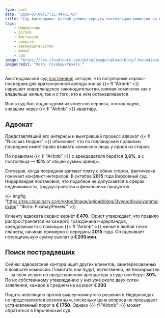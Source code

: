 ```yaml
---
type: post
date: "2020-03-09T17:11:44+01:00"
title: "Суд Амстердама: Airbnb должен вернуть постояльцам комиссию за последние пять лет"
tags:
    - Нидерланды
    - Airbnb
    - Амстердам
    - новости
    - законодательство
    - жильё
    - суд
image: "https://res.cloudinary.com/yktoo/image/upload/blog/l3vwuo4ixuxjjyxmmgjm.jpg"
imageCredit: "Фото: Pixabay/Pexels."
---
```


Амстердамский суд [постановил](https://www.parool.nl/nederland/airbnb-geboekt-vraag-je-bemiddelingskosten-terug~b82f3597/) сегодня, что популярный сервис-посредник для краткосрочной аренды жилья {{< fl "Airbnb" >}} нарушает нидерландское законодательство, взимая комиссию как с владельца жилья, так и с того, кто в нём останавливается.

Иск в суд был подан одним из клиентов сервиса, постояльцем, снявшим через {{< fl "Airbnb" >}} квартиру.

<!--more-->

## Адвокат

Представлявший его интересы и выигравший процесс адвокат {{< fl "Nicolaas Huppes" >}} объясняет, что по голландским правилам посредник имеет право взимать комиссию лишь у одной из сторон.

По правилам {{< fl "Airbnb" >}} с арендодателя берётся **3,6%**, а с постояльца — **15%** от общей суммы аренды.

Ситуация, когда посредник взимает плату с обеих сторон, фактически означает конфликт интересов. В октябре **2015** года Верховный суд Нидерландов постановил, что подобное не допускается в сферах недвижимости, трудоустройства и финансовых продуктов.

{{< imgfig "https://res.cloudinary.com/yktoo/image/upload/blog/l3vwuo4ixuxjjyxmmgjm.jpg" "Фото: Pixabay/Pexels." >}}

Клиенту адвоката сервис вернёт **€ 470**. Юрист утверждает, что правило распространяется на каждого гражданина Нидерландов, арендовавшего с помощью {{< fl "Airbnb" >}} жильё в любой точке планеты, начиная примерно с середины **2015** года. Он оценивает потенциальную сумму выплат в **€ 200 млн**.

## Поиск пострадавших

Сейчас адвокатская контора ищет других клиентов, заинтересованных в возврате комиссии. Помогать они будут, естественно, не бескорыстно — за свои услуги по представлению арендатора в суде они берут **30%**. По их собственному утверждению у них уже около двух сотен заявлений, каждое в среднем на возврат **€ 200**.

Подать апелляцию против вышеупомянутого решения в Нидерландах не представляется возможным, поскольку цена вопроса не превышает установленный порог в **€ 1 750**. Однако {{< fl "Airbnb" >}} может обратиться в Европейский суд.
